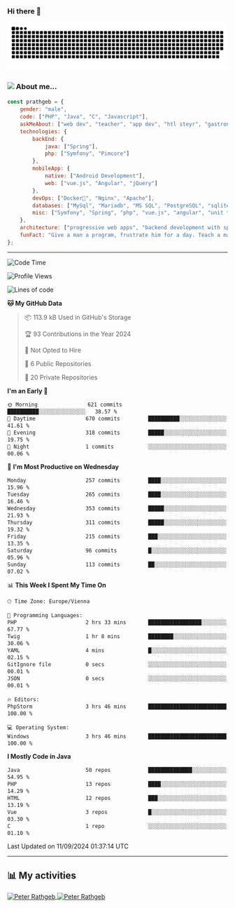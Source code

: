 ### Hi there 👋

<div align="center">
  <img  src="https://github.com/1999AZZAR/1999AZZAR/blob/main/resources/img/grid-snake.svg"
       alt="snake" />
</div>

### <img src="https://media.giphy.com/media/VgCDAzcKvsR6OM0uWg/giphy.gif" width="50"> About me...  

```javascript
const prathgeb = {
    gender: "male",
    code: ["PHP", "Java", "C", "Javascript"],
    askMeAbout: ["web dev", "teacher", "app dev", "htl steyr", "gastronaut"],
    technologies: {
        backEnd: {
            java: ["Spring"],
            php: ["Symfony", "Pimcore"]
        },
        mobileApp: {
            native: ["Android Development"],
            web: ["vue.js", "Angular", "jQuery"]
        },
        devOps: ["Docker🐳", "Nginx", "Apache"],
        databases: ["MySql", "Mariadb", "MS SQL", "PostgreSQL", "sqlite"],
        misc: ["Symfony", "Spring", "php", "vue.js", "angular", "unit testing", "ci/cd using github actions"]
    },
    architecture: ["progressive web apps", "backend development with spring", "backend development with symfony"],
    funFact: "Give a man a program, frustrate him for a day. Teach a man to program, frustrate him for a lifetime."
};
```

---
<!--START_SECTION:waka-->
![Code Time](http://img.shields.io/badge/Code%20Time-737%20hrs%2030%20mins-blue)

![Profile Views](http://img.shields.io/badge/Profile%20Views-0-blue)

![Lines of code](https://img.shields.io/badge/From%20Hello%20World%20I%27ve%20Written-3.6%20million%20lines%20of%20code-blue)

**🐱 My GitHub Data** 

> 📦 113.9 kB Used in GitHub's Storage 
 > 
> 🏆 93 Contributions in the Year 2024
 > 
> 🚫 Not Opted to Hire
 > 
> 📜 6 Public Repositories 
 > 
> 🔑 20 Private Repositories 
 > 
**I'm an Early 🐤** 

```text
🌞 Morning                621 commits         ██████████░░░░░░░░░░░░░░░   38.57 % 
🌆 Daytime                670 commits         ██████████░░░░░░░░░░░░░░░   41.61 % 
🌃 Evening                318 commits         █████░░░░░░░░░░░░░░░░░░░░   19.75 % 
🌙 Night                  1 commits           ░░░░░░░░░░░░░░░░░░░░░░░░░   00.06 % 
```
📅 **I'm Most Productive on Wednesday** 

```text
Monday                   257 commits         ████░░░░░░░░░░░░░░░░░░░░░   15.96 % 
Tuesday                  265 commits         ████░░░░░░░░░░░░░░░░░░░░░   16.46 % 
Wednesday                353 commits         █████░░░░░░░░░░░░░░░░░░░░   21.93 % 
Thursday                 311 commits         █████░░░░░░░░░░░░░░░░░░░░   19.32 % 
Friday                   215 commits         ███░░░░░░░░░░░░░░░░░░░░░░   13.35 % 
Saturday                 96 commits          █░░░░░░░░░░░░░░░░░░░░░░░░   05.96 % 
Sunday                   113 commits         ██░░░░░░░░░░░░░░░░░░░░░░░   07.02 % 
```


📊 **This Week I Spent My Time On** 

```text
🕑︎ Time Zone: Europe/Vienna

💬 Programming Languages: 
PHP                      2 hrs 33 mins       █████████████████░░░░░░░░   67.77 % 
Twig                     1 hr 8 mins         ████████░░░░░░░░░░░░░░░░░   30.06 % 
YAML                     4 mins              █░░░░░░░░░░░░░░░░░░░░░░░░   02.15 % 
GitIgnore file           0 secs              ░░░░░░░░░░░░░░░░░░░░░░░░░   00.01 % 
JSON                     0 secs              ░░░░░░░░░░░░░░░░░░░░░░░░░   00.01 % 

🔥 Editors: 
PhpStorm                 3 hrs 46 mins       █████████████████████████   100.00 % 

💻 Operating System: 
Windows                  3 hrs 46 mins       █████████████████████████   100.00 % 
```

**I Mostly Code in Java** 

```text
Java                     50 repos            ██████████████░░░░░░░░░░░   54.95 % 
PHP                      13 repos            ████░░░░░░░░░░░░░░░░░░░░░   14.29 % 
HTML                     12 repos            ███░░░░░░░░░░░░░░░░░░░░░░   13.19 % 
Vue                      3 repos             █░░░░░░░░░░░░░░░░░░░░░░░░   03.30 % 
C                        1 repo              ░░░░░░░░░░░░░░░░░░░░░░░░░   01.10 % 
```




 Last Updated on 11/09/2024 01:37:14 UTC
<!--END_SECTION:waka-->

---
  ## 📊 My activities
  <a href="https://github.com/prathgeb">
    <img width=450 height=170 align="center" alt="Peter Rathgeb" src="https://github-readme-stats.vercel.app/api?username=prathgeb&include_all_commits=true&count_private=true&theme=midnight-purple&show_icons=true&bg_color=0D1117&hide_border=true" />
  </a>
  <a href="https://github.com/prathgeb">
    <img align="center" alt="Peter Rathgeb" src="https://github-readme-stats.vercel.app/api/top-langs/?username=prathgeb&include_all_commits=true&count_private=true&theme=midnight-purple&show_icons=true&layout=compact&bg_color=0D1117&hide_border=true" />
  </a>

